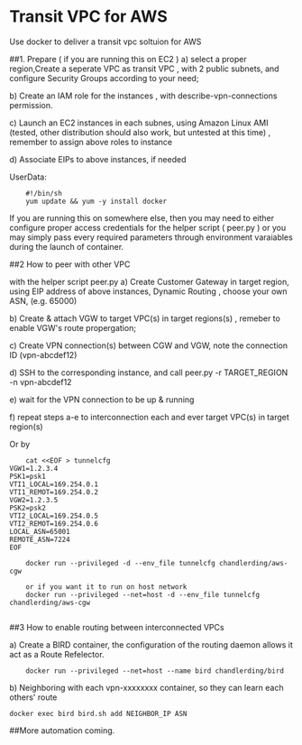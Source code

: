 # Transit VPC for AWS

Use docker to deliver a transit vpc soltuion for AWS

##1. Prepare ( if you are running this on EC2 )
a) select a proper region,Create a seperate VPC as transit VPC , with 2 public subnets, and configure Security Groups according to your need;

b) Create an IAM role for the instances , with describe-vpn-connections permission.

c) Launch an EC2 instances in each subnes, using Amazon Linux AMI (tested, other distribution should also work, but untested at this time) , remember to assign above roles to instance

d) Associate EIPs to above instances, if needed

UserData:
```
	#!/bin/sh
	yum update && yum -y install docker
```

If you are running this on somewhere else, then you may need to either configure proper access credentials for the helper script ( peer.py ) or you may simply pass every required parameters through environment varaiables during the launch of container.


##2 How to peer with other VPC

with the helper script peer.py 
a) Create Customer Gateway in target region, using EIP address of above instances, Dynamic Routing , choose your own ASN, (e.g. 65000)

b) Create & attach VGW to target VPC(s) in target regions(s) , remeber to enable VGW's route propergation;

c) Create VPN connection(s) between CGW and VGW, note the connection ID  (vpn-abcdef12)

d) SSH to the corresponding instance, and call peer.py -r TARGET_REGION -n vpn-abcdef12 

e) wait for the VPN connection to be up & running

f) repeat steps a-e to interconnection each and ever target VPC(s) in target region(s) 

Or by 

```
	cat <<EOF > tunnelcfg
VGW1=1.2.3.4
PSK1=psk1
VTI1_LOCAL=169.254.0.1
VTI1_REMOT=169.254.0.2
VGW2=1.2.3.5
PSK2=psk2
VTI2_LOCAL=169.254.0.5
VTI2_REMOT=169.254.0.6
LOCAL_ASN=65001
REMOTE_ASN=7224
EOF

	docker run --privileged -d --env_file tunnelcfg chandlerding/aws-cgw 
	
	or if you want it to run on host network
	docker run --privileged --net=host -d --env_file tunnelcfg chandlerding/aws-cgw 
	
```

##3 How to enable routing between interconnected VPCs

a) Create a BIRD container, the configuration of the routing daemon allows it act as a Route Refelector.
```
	docker run --privileged --net=host --name bird chandlerding/bird 
```
b) Neighboring with each vpn-xxxxxxxx container, so they can learn each others' route  
```
docker exec bird bird.sh add NEIGHBOR_IP ASN
```

##More automation coming.
